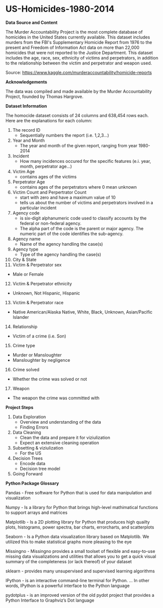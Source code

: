 # US-Homicides-1980-2014

**Data Source and Content**

The Murder Accountability Project is the most complete database of homicides in the United States currently available. This dataset includes murders from the FBI's Supplementary Homicide Report from 1976 to the present and Freedom of Information Act data on more than 22,000 homicides that were not reported to the Justice Department. This dataset includes the age, race, sex, ethnicity of victims and perpetrators, in addition to the relationship between the victim and perpetrator and weapon used.

Source: https://www.kaggle.com/murderaccountability/homicide-reports

**Acknowledgements**

The data was compiled and made available by the Murder Accountability Project, founded by Thomas Hargrove. 

**Dataset Information**

The homocide dataset consists of 24 columns and 638,454 rows each. Here are the explanations for each column:<br>
1. The record ID<br>
    * Sequentially numbers the report (i.e. 1,2,3...)<br>
2. Year and Month<br>
    * The year and month of the given report, ranging from year 1980-2014<br>
3. Incident 
    * How many incidences occured for the specific features (e.i. year, month, perpetrator age...)<br>
4. Victim Age
    * contains ages of the victims <br>
5. Perpetrator Age
   * contains ages of the perpetrators where 0 mean unknown <br>
6. Victim Count and Perpertrator Count <br>
   * start with zero and have a maximum value of 10 
   * tells us about the number of victims and perpetrators involved in a particular incident 
7. Agency code <br>
   * is six-digit alphanumeric code used to classify accounts by the federal or non-federal agency. 
   * The alpha part of the code is the parent or major agency. The numeric part of the code identifies the sub-agency.
8. Agency name
   * Name of the agency handling the case(s)
9. Agency type 
   * Type of the agency handling the case(s)
10. City & State 
11. Victim & Perpetrator sex
   * Male or Female<br>
12. Victim & Perpetrator ethnicity
   * Unknown, Not Hispanic, Hispanic
13. Victim & Perpetrator race
   * Native American/Alaska Native, White, Black, Unknown, Asian/Pacific Islander
14. Relationship
   * Victim of a crime (i.e. Son) 
15. Crime type
   * Murder or Mansloughter
   * Mansloughter by negligence
16. Crime solved
   * Whether the crime was solved or not
17. Weapon
   * The weapon the crime was committed with 
        
**Project Steps**<br>
1. Data Exploration<br>
    - Overview and understanding of the data<br>
    - Finding Errors<br>
2. Data Cleaning<br>
    - Clean the data and prepare it for viziulization<br>
    - Expect an extensive cleaning operation<br>
3. Subsetting & viziulization<br>
    - For the US  <br>
4. Decision Trees<br>
    - Encode data<br>
    - Decision tree model<br>
5. Going Forward<br>

**Python Package Glossary**

Pandas - Free software for Python that is used for data manipulation and visualization

Numpy - Is a library for Python that brings high-level mathimatical functions to support arrays and matrices

Matplotlib - Is a 2D plotting library for Python that produces high quailty plots, histograms, power spectra, bar charts, errorcharts, and scatterplots

Seaborn - Is a Python data visualization library based on Matplotlib. We utilized this to make statistical graphs more pleasing to the eye

Missingno - Missingno provides a small toolset of flexible and easy-to-use missing data visualizations and utilities that allows you to get a quick visual summary of the completeness (or lack thereof) of your dataset

sklearn - provides many unsupervised and supervised learning algorithms

IPython - is an interactive command-line terminal for Python. ... In other words, IPython is a powerful interface to the Python language

pydotplus - is an improved version of the old pydot project that provides a Python Interface to Graphviz’s Dot language
